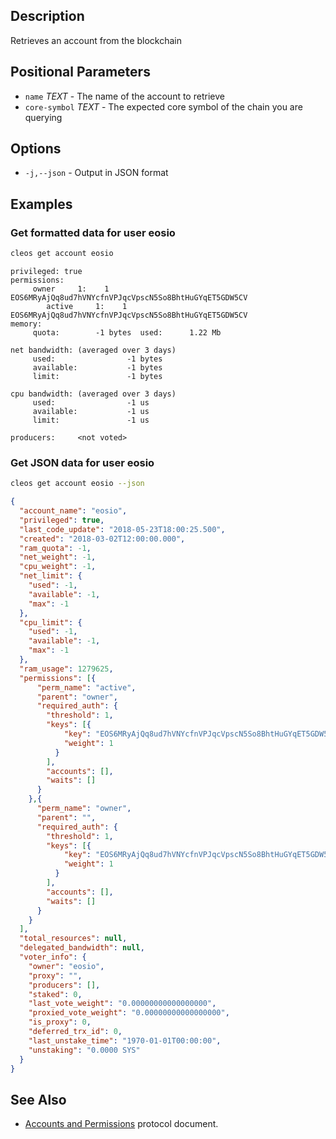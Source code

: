 ## Description
Retrieves an account from the blockchain

## Positional Parameters
- `name` _TEXT_ - The name of the account to retrieve
- `core-symbol` _TEXT_ - The expected core symbol of the chain you are querying

## Options
- `-j,--json` - Output in JSON format

## Examples

### Get formatted data for user **eosio**

```sh
cleos get account eosio
```
```console
privileged: true
permissions: 
     owner     1:    1 EOS6MRyAjQq8ud7hVNYcfnVPJqcVpscN5So8BhtHuGYqET5GDW5CV
        active     1:    1 EOS6MRyAjQq8ud7hVNYcfnVPJqcVpscN5So8BhtHuGYqET5GDW5CV
memory: 
     quota:        -1 bytes  used:      1.22 Mb   

net bandwidth: (averaged over 3 days)
     used:                -1 bytes
     available:           -1 bytes
     limit:               -1 bytes

cpu bandwidth: (averaged over 3 days)
     used:                -1 us
     available:           -1 us   
     limit:               -1 us   

producers:     <not voted>
```
### Get JSON data for user **eosio**

```sh
cleos get account eosio --json
```
```json
{
  "account_name": "eosio",
  "privileged": true,
  "last_code_update": "2018-05-23T18:00:25.500",
  "created": "2018-03-02T12:00:00.000",
  "ram_quota": -1,
  "net_weight": -1,
  "cpu_weight": -1,
  "net_limit": {
    "used": -1,
    "available": -1,
    "max": -1
  },
  "cpu_limit": {
    "used": -1,
    "available": -1,
    "max": -1
  },
  "ram_usage": 1279625,
  "permissions": [{
      "perm_name": "active",
      "parent": "owner",
      "required_auth": {
        "threshold": 1,
        "keys": [{
            "key": "EOS6MRyAjQq8ud7hVNYcfnVPJqcVpscN5So8BhtHuGYqET5GDW5CV",
            "weight": 1
          }
        ],
        "accounts": [],
        "waits": []
      }
    },{
      "perm_name": "owner",
      "parent": "",
      "required_auth": {
        "threshold": 1,
        "keys": [{
            "key": "EOS6MRyAjQq8ud7hVNYcfnVPJqcVpscN5So8BhtHuGYqET5GDW5CV",
            "weight": 1
          }
        ],
        "accounts": [],
        "waits": []
      }
    }
  ],
  "total_resources": null,
  "delegated_bandwidth": null,
  "voter_info": {
    "owner": "eosio",
    "proxy": "",
    "producers": [],
    "staked": 0,
    "last_vote_weight": "0.00000000000000000",
    "proxied_vote_weight": "0.00000000000000000",
    "is_proxy": 0,
    "deferred_trx_id": 0,
    "last_unstake_time": "1970-01-01T00:00:00",
    "unstaking": "0.0000 SYS"
  }
}
```

## See Also
- [Accounts and Permissions](https://developers.eos.io/welcome/v2.1/protocol/accounts_and_permissions) protocol document.
